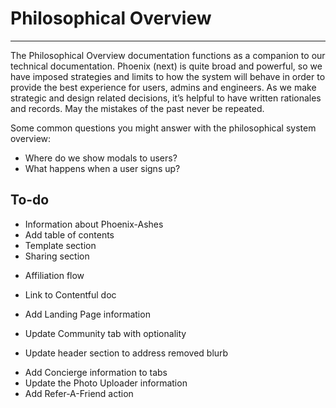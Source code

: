 # Philosophical Overview
***

The Philosophical Overview documentation functions as a companion to our technical documentation. Phoenix (next) is quite broad and powerful, so we have imposed strategies and limits to how the system will behave in order to provide the best experience for users, admins and engineers. As we make strategic and design related decisions, it’s helpful to have written rationales and records. May the mistakes of the past never be repeated.

Some common questions you might answer with the philosophical system overview:
- Where do we show modals to users?
- What happens when a user signs up?

## To-do
- Information about Phoenix-Ashes
- Add table of contents
- Template section
- Sharing section
+ Affiliation flow
- Link to Contentful doc
+ Add Landing Page information
- Update Community tab with optionality
+ Update header section to address removed blurb
- Add Concierge information to tabs
- Update the Photo Uploader information
- Add Refer-A-Friend action

